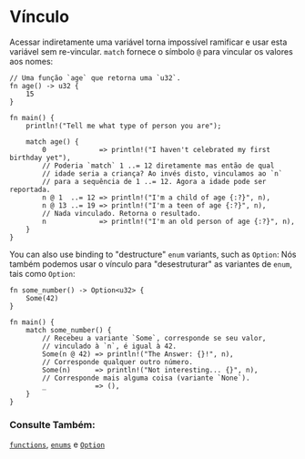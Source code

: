 # Vínculo

Acessar indiretamente uma variável torna impossível ramificar e usar esta variável sem re-vincular. `match` fornece o símbolo `@` para vincular os valores aos nomes:

```rust,editable
// Uma função `age` que retorna uma `u32`.
fn age() -> u32 {
    15
}

fn main() {
    println!("Tell me what type of person you are");

    match age() {
        0             => println!("I haven't celebrated my first birthday yet"),
        // Poderia `match` 1 ..= 12 diretamente mas então de qual
        // idade seria a criança? Ao invés disto, vinculamos ao `n`
        // para a sequência de 1 ..= 12. Agora a idade pode ser reportada.
        n @ 1  ..= 12 => println!("I'm a child of age {:?}", n),
        n @ 13 ..= 19 => println!("I'm a teen of age {:?}", n),
        // Nada vinculado. Retorna o resultado.
        n             => println!("I'm an old person of age {:?}", n),
    }
}
```

You can also use binding to "destructure" `enum` variants, such as `Option`:
Nós também podemos usar o vínculo para "desestruturar" as variantes de `enum`, tais como `Option`:

```rust,editable
fn some_number() -> Option<u32> {
    Some(42)
}

fn main() {
    match some_number() {
        // Recebeu a variante `Some`, corresponde se seu valor,
        // vinculado à `n`, é igual à 42.
        Some(n @ 42) => println!("The Answer: {}!", n),
        // Corresponde qualquer outro número.
        Some(n)      => println!("Not interesting... {}", n),
        // Corresponde mais alguma coisa (variante `None`).
        _            => (),
    }
}
```

### Consulte Também:

[`functions`][functions], [`enums`][enums] e [`Option`][option]

[functions]: ../../fn.md
[enums]: ../../custom_types/enum.md
[option]: ../../std/option.md
